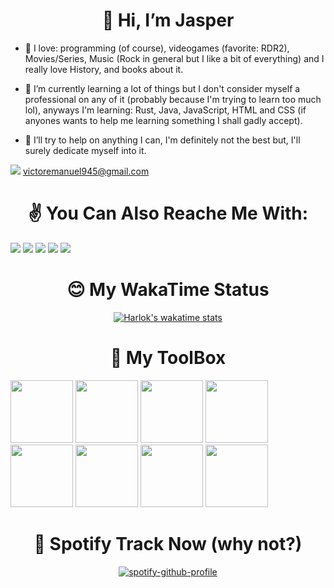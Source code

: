 <h1 align="center"> 👋 Hi, I’m Jasper</h1>

- 💖 I love: programming (of course), videogames (favorite: RDR2), Movies/Series, Music (Rock in general but I like a bit of everything) and I really love History,
and books about it.

- 🐣 I’m currently learning a lot of things but I don't consider myself a professional on any of it (probably because I'm trying to learn too much lol), 
anyways I'm learning: Rust, Java, JavaScript, HTML and CSS (if anyones wants to help me learning something I shall gadly accept).

- 💞️ I’ll try to help on anything I can, I'm definitely not the best but, I'll surely dedicate myself into it.

<img src="https://img.shields.io/badge/Gmail-D14836?style=for-the-badge&logo=gmail&logoColor=white" target="_blank"/> victoremanuel945@gmail.com

<h1 align = "center"> ✌️ You Can Also Reache Me With:</h1>



<div >
  <a href="https://discord.gg/TAjr8utAkQ" target="_blank">
  <img src="https://img.shields.io/badge/Discord-7289DA?style=for-the-badge&logo=discord&logoColor=white" target="_blank"/></a>
  
  <a href="https://api.whatsapp.com/send?phone=5551980598960&text=Github!" target="_blank">
  <img src="https://img.shields.io/badge/WhatsApp-25D366?style=for-the-badge&logo=whatsapp&logoColor=white" target="_blank"/></a>
  
  <a href="https://www.instagram.com/victolson/" target="_blank">
  <img src="https://img.shields.io/badge/Instagram-E4405F?style=for-the-badge&logo=instagram&logoColor=white" target="_blank"/></a>

  <a href="https://open.spotify.com/user/gfrdpmbbgke16vk7i0qmnys2r" target="_blank">
  <img src="https://img.shields.io/badge/Spotify-1ED760?&style=for-the-badge&logo=spotify&logoColor=white" target="_blank"/></a>

  <a href="https://www.linkedin.com/in/victor-emanuel-mello-835602216/" target="_blank">
  <img src="https://img.shields.io/badge/LinkedIn-0077B5?style=for-the-badge&logo=linkedin&logoColor=white" target="_blank"/></a>
  
</div>
<div align = "center" >
  
<h1 align = "center">😊 My WakaTime Status </h1>
  
[![Harlok's wakatime stats](https://github-readme-stats.vercel.app/api/wakatime?username=JasperF3)](https://github.com/anuraghazra/github-readme-stats)

</div>

<h1 align = "center"> 🧰 My ToolBox</center> </h1>

<div  >
<img src="https://cdn.jsdelivr.net/gh/devicons/devicon/icons/java/java-original.svg" width="100"/>
<img src="https://cdn.jsdelivr.net/gh/devicons/devicon/icons/javascript/javascript-original.svg" width="100"/>
<img src="https://cdn.jsdelivr.net/gh/devicons/devicon/icons/nodejs/nodejs-original.svg" width="100"/>
<img src="https://cdn.jsdelivr.net/gh/devicons/devicon/icons/react/react-original.svg" width="100" />
<img src="https://cdn.jsdelivr.net/gh/devicons/devicon/icons/html5/html5-original.svg" width="100"/>
<img src="https://cdn.jsdelivr.net/gh/devicons/devicon/icons/css3/css3-original.svg" width="100"/>
<img src="https://cdn.jsdelivr.net/gh/devicons/devicon/icons/rust/rust-plain.svg" width="100"/>
<img src="https://cdn.jsdelivr.net/gh/devicons/devicon/icons/mysql/mysql-original.svg" width="100" />  
            
</div >

<div>
  
</div>

<div align="center">

<h1 align = "center">🎵 Spotify Track Now (why not?) </h1>

[![spotify-github-profile](https://spotify-github-profile.vercel.app/api/view?uid=gfrdpmbbgke16vk7i0qmnys2r&cover_image=true&theme=default&show_offline=false&background_color=121212&bar_color=53b14f&bar_color_cover=false)](https://spotify-github-profile.vercel.app/api/view?uid=gfrdpmbbgke16vk7i0qmnys2r&redirect=true) 

</div>

